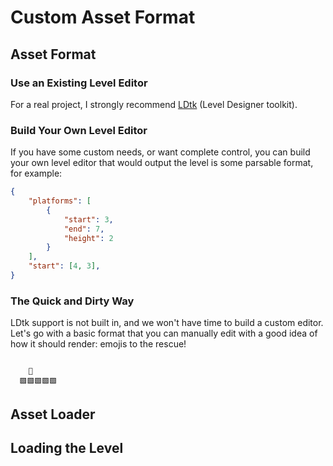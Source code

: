 # Custom Asset Format

## Asset Format

### Use an Existing Level Editor

For a real project, I strongly recommend [LDtk](https://ldtk.io) (Level Designer toolkit).

### Build Your Own Level Editor

If you have some custom needs, or want complete control, you can build your own level editor that would output the level is some parsable format, for example:

```json
{
    "platforms": [
        {
            "start": 3,
            "end": 7,
            "height": 2
        }
    ],
    "start": [4, 3],
}
```

### The Quick and Dirty Way

LDtk support is not built in, and we won't have time to build a custom editor. Let's go with a basic format that you can manually edit with a good idea of how it should render: emojis to the rescue!

```level

    🙂
  🟩🟩🟩🟩🟩

```

## Asset Loader

## Loading the Level

